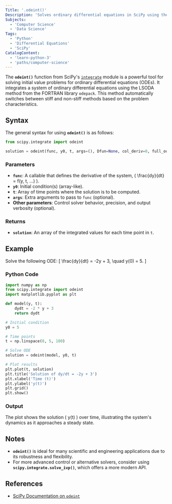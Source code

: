 ```yaml
---
Title: '.odeint()'
Description: 'Solves ordinary differential equations in SciPy using the LSODA method, automatically handling stiff and non-stiff problems.'
Subjects:
  - 'Computer Science'
  - 'Data Science'
Tags:
  - 'Python'
  - 'Differential Equations'
  - 'SciPy'
CatalogContent:
  - 'learn-python-3'
  - 'paths/computer-science'
---
```


The **`odeint()`** function from SciPy's [`integrate`](https://www.codecademy.com/resources/docs/scipy/scipy-integrate) module is a powerful tool for solving initial value problems for ordinary differential equations (ODEs). It integrates a system of ordinary differential equations using the LSODA method from the FORTRAN library `odepack`. This method automatically switches between stiff and non-stiff methods based on the problem characteristics.

## Syntax

The general syntax for using **`odeint()`** is as follows:

```python
from scipy.integrate import odeint

solution = odeint(func, y0, t, args=(), Dfun=None, col_deriv=0, full_output=0, ml=None, mu=None, rtol=None, atol=None, tcrit=None, h0=0.0, hmax=0.0, hmin=0.0, ixpr=0, mxstep=500, mxhnil=10, mxordn=12, mxords=5)
```

### Parameters

- **`func`**: A callable that defines the derivative of the system, \( \frac{dy}{dt} = f(y, t, ...) \).
- **`y0`**: Initial condition(s) (array-like).
- **`t`**: Array of time points where the solution is to be computed.
- **`args`**: Extra arguments to pass to `func` (optional).
- **Other parameters**: Control solver behavior, precision, and output verbosity (optional).

### Returns

- **`solution`**: An array of the integrated values for each time point in `t`.

## Example

Solve the following ODE:
\[
\frac{dy}{dt} = -2y + 3, \quad y(0) = 5.
\]

### Python Code

```python
import numpy as np
from scipy.integrate import odeint
import matplotlib.pyplot as plt

def model(y, t):
    dydt = -2 * y + 3
    return dydt

# Initial condition
y0 = 5

# Time points
t = np.linspace(0, 5, 100)

# Solve ODE
solution = odeint(model, y0, t)

# Plot results
plt.plot(t, solution)
plt.title('Solution of dy/dt = -2y + 3')
plt.xlabel('Time (t)')
plt.ylabel('y(t)')
plt.grid()
plt.show()
```

### Output

The plot shows the solution \( y(t) \) over time, illustrating the system's dynamics as it approaches a steady state.

## Notes

- **`odeint()`** is ideal for many scientific and engineering applications due to its robustness and flexibility.
- For more advanced control or alternative solvers, consider using **`scipy.integrate.solve_ivp()`**, which offers a more modern API.

## References

- [SciPy Documentation on `odeint`](https://docs.scipy.org/doc/scipy/reference/generated/scipy.integrate.odeint.html)
